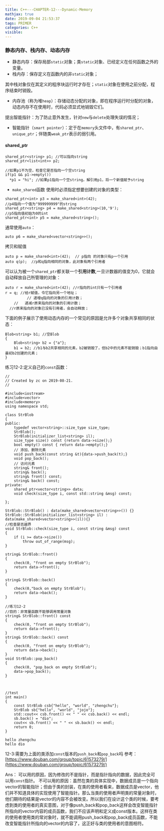 ```yaml
---
title: C++---CHAPTER-12---Dynamic-Memory
mathjax: true
date: 2019-09-04 21:53:37
tags: PRIMER
categories: C++
visible:
---
```


### 静态内存、栈内存、动态内存
* 静态内存：保存局部`static`对象；类`static`对象、已经定义在任何函数之外的变量。
* 栈内存：保存定义在函数内的非`static`对象；

其中栈对象仅在其定义的程序块运行时才存在；`static`对象在使用之前分配，程序结束时销毁。

* 内存池（称为堆`heap`）：存储动态分配的对象，即在程序运行时分配的对象，动态内存不在使用时，代码必须显式地销毁它们。

提出智能指针：为了防止意外发生，针对`new`与`delete`处理失误的情况；

* 智能指针（`smart pointer`）：定于在`memory`头文件中，有`shared_ptr`、`unique_ptr`；伴随类`weak_ptr`表示的弱引用。

#### shared_ptr
```
shared_ptr<string> p1; //可以指向string
shared_ptr<list<int>> p2;
```

```
//如果p1不为空，检查它是否指向一个空string
if(p1 && p1->empty())
  *p1 = "hi"; //如果p1指向一个空string，解引用p1，将一个新值赋予string
```

* `make_shared`函数
使用时必须指定想要创建的对象的类型：
```
shared_ptr<int> p3 = make_shared<int>(42);
//p4指向一个值为"999999999"的string
shared_ptr<string> p4 = make_shared<string>(10,'9');
//p5指向值初始为0的int
shared_ptr<int> p5 = make_shared<string>();
```
通常使用`auto`：
```
auto p6 = make_shared<vector<string>>();
```

拷贝和赋值

```
auto p = make_shared<int>(42);  // p指向 的对象只有p一个引用
auto q(p);  //p和q指向相同的对象，此对象有两个引用者
```
可以认为被一个`shared_ptr`都关联一个**引用计数**,一旦计数器的值变为0，它就会自动释放自己所管理的对象：
```
auto r = make_shared<int>(42); //r指向的int只有一个引用者
r = q; //给r赋值，令它指向另一个地址；
          // 递增q指向的对象的引用计数；
    //   递减r原来指向的对象的引用计数；
  //r原来指向的对象已没有引用者，会自动释放；
```

下面的例子展示了使用动态内存的一个常见的原因是允许多个对象共享相同的状态：
```
Blob<string> b1; //空Blob
{
    Blob<string> b2 = {"a"};
    b1 = b2; //b1与b2共享相同的元素，b2被销毁了，但b2中的元素不能销毁；b1指向由最初b2创建的元素；
}
```


练习12-2:定义自己的`const`函数：
```
//
// Created by zc on 2019-08-21.
//

#include<iostream>
#include<vector>
#include<memory>
using namespace std;

class StrBlob
{
public:
    typedef vector<string>::size_type size_type;
    StrBlob();
    StrBlob(initializer_list<string> il);
    size_type size() const {return data->size();}
    bool empty() const { return data->empty();}
    // 添加、删除元素
    void push_back(const string &t){data->push_back(t);}
    void pop_back();
    // 访问元素
    string& front();
    string& back();
    string& front() const;
    string& back() const;
private:
    shared_ptr<vector<string>> data;
    void check(size_type i, const std::string &msg) const;

};

StrBlob::StrBlob() : data(make_shared<vector<string>>()) {}
StrBlob::StrBlob(initializer_list<string> il) : data(make_shared<vector<string>>(il)){}
//检查是否越界
void StrBlob::check(size_type i, const string &msg) const
{
    if (i >= data->size())
        throw out_of_range(msg);
}

string& StrBlob::front()
{
    check(0, "front on empty StrBlob");
    return data->front();
}

string& StrBlob::back()
{
    check(0,"back on empty StrBlob");
    return data->back();
}

//练习12-2
//目的：非常量函数不能够调用常量对象
string& StrBlob::front() const
{
    check(0, "front on empty StrBlob");
    return data->front();
}
string& StrBlob::back() const
{
    check(0, "front on empty StrBlob");
    return data->back();
}
void StrBlob::pop_back()
{
    check(0, "pop_back on empty StrBlob");
    data->pop_back();
}



//test
int main()
{
    const StrBlob csb{"hello", "world", "zhengchu"};
    StrBlob sb{"hello", "world", "jojo"};
    std::cout<< csb.front() << " " << csb.back() << endl;
    sb.back() = "dio";
    cout<< sb.front() << " " << sb.back() << endl;
    return 0;
}

hello zhengchu
hello dio
```

12-3:需要为上面的类添加`const`版本的`push_back`和`pop_back`吗
参考：[https://www.douban.com/group/topic/61573279/](https://www.douban.com/group/topic/61573279/)

Ans：
可以用的原因，因为修改的不是指针，而是指针指向的数据，因此完全可以用`const`指针。
不可以用的原因：虽然在类的具体实现中，数据成员是一个指向vector的智能指针；但由于类的封装，在类的使用者看来，数据成员是vector，他们并不知道具体的实现使用了智能指针。那么当类的使用者声明类的常量对象时，他们期待的结果是vector的内容不会被改变。所以我们在设计这个类的时候，要考虑到类的使用者的真实意图，对于像push_back和pop_back这样会改变智能指针所指向的vector内容的成员函数，我们不应该声明和定义成const版本。这样在类的使用者使用类的常对象时，就不能调用push_back和pop_back成员函数，不能改变智能指针所指向的vector的内容了，这正好与类的使用者的意图相符。 

